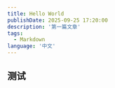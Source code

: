 ```yaml
---
title: Hello World
publishDate: 2025-09-25 17:20:00
description: '第一篇文章'
tags:
  - Markdown
language: '中文'
---
```


## 测试

